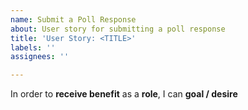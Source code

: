 ```yaml
---
name: Submit a Poll Response
about: User story for submitting a poll response
title: 'User Story: <TITLE>'
labels: ''
assignees: ''

---
```


In order to **receive benefit** as a **role**, I can **goal / desire**

